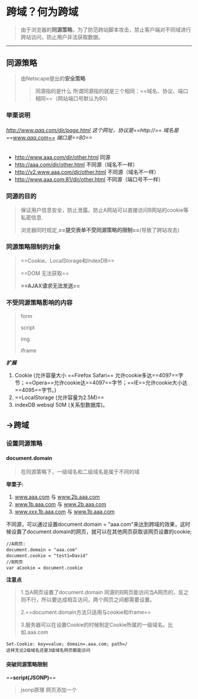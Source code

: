 # 跨域？何为跨域
> 由于浏览器的**同源策略**，为了防范跨站脚本攻击，禁止客户端对不同域进行跨站访问，防止用户非法获取数据。


---
##  同源策略
>
> 由Netscape提出的**安全策略**
>> 同源指的是什么
>> 所谓同源指的就是三个相同：==域名、协议、端口相同==（网站端口号默认为80）
>
### 举栗说明
######     http://www.aaa.com/dir/page.html 这个网址，协议是==http://==  域名是==www.aaa.com== 端口是==80==
>
- http://www.aaa.com/dir/other.html  同源
- http://aaa.com/dir/other.html     不同源（域名不一样）
- http://v2.www.aaa.com/dir/other.html  不同源（域名不一样）
- http://www.aaa.com:81/dir/other.html  不同源（端口号不一样）
### 同源的目的
> 保证用户信息安全，防止泄露。防止A网站可以直接访问B网站的cookie等私密信息.
>
> 浏览器同时规定,**==提交表单不受同源策略的限制==**(导致了跨站攻击)

### 同源策略限制的对象
> ==Cookie、LocalStorage和IndexDB==
>
> ==DOM 无法获取==
>
> **==AJAX请求无法发送==**
>
### 不受同源策略影响的内容
>   form 
>
>   script
>
>   img
>
>   iframe 


***扩展***
1.  Cookie (允许容量大小 ==Firefox Safari== 允许cookie多达==4097==字节；==Opera==允许cookie达==4097==字节；==IE==允许cookie大小达==4095==字节。)
2. ==LocalStorage (允许容量为2.5M)==
3. indexDB websql 50M (关系型数据库)。

##  ->跨域
### 设置同源策略

#### document.domain
> 在同源策略下，一级域名和二级域名是属于不同的域
>
**举栗子:**

1.  www.aaa.com 与 www.2b.aaa.com
1.  www.1b.aaa.com 与 www.2b.aaa.com
1.  www.xxx.1b.aaa.com 与 www.1b.aaa.com

不同源，可以通过设置document.domain = "aaa.com"来达到跨域的效果，这时候设置了document.domain的网页，就可以在其他网页获取该网页设置的cookie;

```
//A网页:
document.domain = "aaa.com"
document.cookie = "test1=David"
//B网页
var aCookie = document.cookie
```

>
**注意点**
> 1.当A网页设置了document.domain 同源的B网页能访问当A网页的，反之则不行，所以要达成相互访问，两个网页之间都需要设置。
>
> 2.==document.domain方法只适用与cookie和iframe==
>
> 3.服务器可以在设置Cookie的时候制定Cookie所属的一级域名。比如.aaa.com

```
Set-Cookie: key=value; domain=.aaa.com; path=/
这样无论2级域名还是3级域名网页都能访问
```


#### 突破同源策略限制
==**script(JSONP)**==
> jsonp原理 网页添加一个<script>元素，向服务器请求json数据。服务器收到请求后，将数据放在指定名字的回调函数内传回来。
- 缺点只支持get请求
- 优点简单方便，易理解，兼容性良好

```
// 前端部分
<script src="https//www.sss.com/index.php?callback=test"></script>
<script>
function text(data){
    console.log(data)
}

</script>

// 后台部分
// 后台通过读取对应的参数callback是否存在，对应发送数据给前台
//举栗子
if(callback){
    callback({data:123})
}else{
    console.log('123')
}
//当后台捕捉到了前台调用接口，判断当前是否存在，然后将一串数据放进函数内，作为参数返回给前端
//前台拿到后台的数据（函数），发现当前函数在前端js已经定义了，则调用该函数，拿到后台返回的数据。
// jq 会自动前端生成callback，然后传给后台。！

```
>==补充:script 导致xss攻击<br/>==

**xss（跨站脚本攻击（cross site scripting））**

> 跨站脚本攻击名字的来历：仅仅是因为当时第一次演示这个漏洞是通过跨站的方式植入脚本来进行攻击的。

> xss漏洞的原理：依靠一切可能的手段，将浏览器中可以执行的脚本（javascript）植入到页面中，从而对用户客户端施加攻击<br>

> xss攻击的危害：1. 流量劫持。2.获取用户cookie信息，盗取账号。3.篡改、删除页面信息（比较常见的就是http劫持）。4. 配合CSRF攻击，实施进一步的攻击
**而这件事的实施又要考虑两个因素**
1. 如何把代码植入到对方的系统中去
2. 植入进去的代码能不能被对方的系统所执行。

> xss的执行环境和主要执行代码：xss漏洞是在web客户端（浏览器）的进行攻击的，所以植入的代码主要是以javascript和html标签为主。

**举例子说明**

![](https://github.com/4lQuiorrA/FE_Journey/blob/master/image/html/a1.png)

> 正常用户使用输入框，正常来讲就是输入正常的评论内容，但是如果当输入了一段js脚本，会发生什么？



![](https://github.com/4lQuiorrA/FE_Journey/blob/master/image/html/a2.png)

> 这段代码是简单的代码，但是如果是一段做用户数据的拿取或者是支付的话。那就会发生更多的事了。。


**XSS攻击类型**
- 存储式XSS（持久性XSS）
- 反射性XSS（非持久性XSS）

![](https://github.com/4lQuiorrA/FE_Journey/blob/master/image/html/a3.png)

**存储式XSS**
> 存储性XSS浏览即被触发

**反射性XSS**
> 需要欺骗用户去操作来触发

```
// 举例子
<a href="javascript:alert(document.cookie)"></a>
<div onclick="javascript:alert(document.cookie)"></div>
<div onmouseover="javascript:alert(document.cookie)"></div>

```

**XSS攻击流程**

1. 寻找网页可以进行攻击的漏洞
    - 留言系统
    - 评论系统
    - 邮件系统
    - 富文本
> 这几个相同都是（输入(信息提交)->输出(信息获取)）

2. 构造攻击代码

```
<script>alert(1)</script>
<script src="xxx/../../1.js"></script>

<style>*{font-size:100px;}</style>

<img src="noExist" onerror="javascript:alert("XSS")"></img>
<div style="width:express(alert('XSS'))"></div>
```
**利用Unicode编码将攻击代码给进行编码藏起来**

![](https://github.com/4lQuiorrA/FE_Journey/blob/master/image/html/a4.png)

3.注入代码

- 抓包获取提交接口信息
- 使用postman等接口工具来模拟发送信息

**总结XSS攻击流程**

![](https://github.com/4lQuiorrA/FE_Journey/blob/master/image/html/a5.png)



**来到了最重要的环节了：防御XSS攻击**


**对重要的Cookie设置httpOnly，防止客户端通过document.cookie读取 cookie,这个HTTP由服务端设置。（这个方法属于大部分浏览器都会设置的）**

**将输入的内容的特定字符进行编码**
- HTML节点的防御
> 将<和>转义成&lt和&gl;

- HTML属性的防御
> 将""转化成&quoto;

- javascript代码的防御
> 将'和"转义成\"以及\'

- 富文本的防御
> 使用白名单保留部分标签和属性。（使用前端第三方工具：cheerio）

**不要使用 Eval来解析并运行不确定的数据或代码，对于 JSON解析请使用 JSON.parse() 方法。**

**后端接口也应该做到关键字过滤的问题**

> XSS的防御主要分为编码和过滤两种方法。






==**img**==

```
<img src="www.baidu.com/img/axxx.png"></img>

```
==**iframe**==
```
<iframe src="www.baidu.com"></iframe>
```

==**link**==

```
<link src="http://www.baidu.com/index.css"></link>
background() // 出现css攻击。
```
==**websocket（高阶）**==
>
==**cors**==
- 在请求头信息增加Origin字段，用来说明此次请求来自哪个源（协议+域名+端口）。此字段可以设置白名单
- 必须设置Access-Control-Allow-Origin字段，值要求Origin字段的值或是*，*的意思接受任何域名的请求。
- CORS请求默认不发送cookie和http认证信息，如果要发送，要在服务器端指Access-Control-Allow-Credentials:true,并且ajax请求必须打开withCredentials属性。
```
var xhr = new XMLHttpRequest();
xhr.withCredentials = true;
```
- 如果要发送cookie,Access-Control-Allow-Origin字段不能设为*，必须指定明确的，与当前网页一致的域名。




